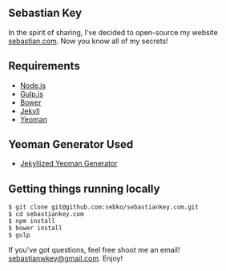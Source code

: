 ## Sebastian Key

In the spirit of sharing, I’ve decided to open-source my website [sebastian.com](http://www.sebastiankey.com).
Now you know all of my secrets!

## Requirements

- [Node.js](http://nodejs.org/)
- [Gulp.js](http://gruntjs.com/)
- [Bower](http://bower.io/)
- [Jekyll](http://jekyllrb.com/)
- [Yeoman](http://yeoman.io/)

## Yeoman Generator Used
- [Jekyllized Yeoman Generator](https://github.com/sondr3/generator-jekyllized)

## Getting things running locally

    $ git clone git@github.com:sebko/sebastiankey.com.git
    $ cd sebastiankey.com
    $ npm install
    $ bower install
    $ gulp

If you’ve got questions, feel free shoot me an email! [sebastianwkey@gmail.com](sebastianwkey@gmail.com). Enjoy!